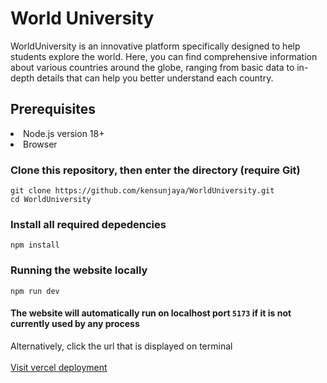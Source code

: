 # World University

WorldUniversity is an innovative platform specifically designed to help students explore the world. Here, you can find comprehensive information about various countries around the globe, ranging from basic data to in-depth details that can help you better understand each country.

## Prerequisites
<li>Node.js version 18+</li>
<li>Browser</li>

### Clone this repository, then enter the directory (require Git)
```
git clone https://github.com/kensunjaya/WorldUniversity.git
cd WorldUniversity
```

### Install all required depedencies
```
npm install
```

### Running the website locally
```
npm run dev
```
#### The website will automatically run on localhost port `5173` if it is not currently used by any process
Alternatively, click the url that is displayed on terminal
<br />
<br />
<a href="https://world-university-seven.vercel.app/" target="_blank">Visit vercel deployment</a>
